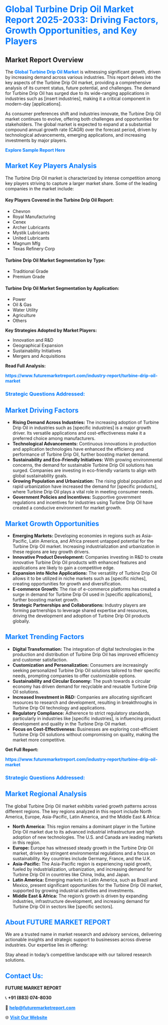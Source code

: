 <h1 style="color: #007BFF;">Global Turbine Drip Oil Market Report 2025-2033: Driving Factors, Growth Opportunities, and Key Players</h1>

<section id="overview">
<h2>Market Report Overview</h2>
<p>The <a href="https://www.futuremarketreport.com/industry-report/turbine-drip-oil-market" style="color: #007BFF; text-decoration: none;"><strong>Global Turbine Drip Oil Market</strong></a> is witnessing significant growth, driven by increasing demand across various industries. This report delves into the key aspects of the Turbine Drip Oil market, providing a comprehensive analysis of its current status, future potential, and challenges. The demand for Turbine Drip Oil has surged due to its wide-ranging applications in industries such as [insert industries], making it a critical component in modern-day [applications].</p>
<p>As consumer preferences shift and industries innovate, the Turbine Drip Oil market continues to evolve, offering both challenges and opportunities for stakeholders. The global market is expected to expand at a substantial compound annual growth rate (CAGR) over the forecast period, driven by technological advancements, emerging applications, and increasing investments by major players.</p>
</section>

<section id="overview">
<p><a href="https://www.futuremarketreport.com/request-sample/reportId=84804" style="color: #007BFF; text-decoration: none;"><strong>Explore Sample Report Here</strong></a></p>
</section>

<section id="key-players">
<h2 style="color: #007BFF;">Market Key Players Analysis</h2>
<p>The Turbine Drip Oil market is characterized by intense competition among key players striving to capture a larger market share. Some of the leading companies in the market include:</p>
<h4>Key Players Covered in the Turbine Drip Oil Report:</h4>
<ul><li>Chevron</li><li>Royal Manufacturing</li><li>Cenex</li><li>Archer Lubricants</li><li>Mystik Lubricants</li><li>United Lubricants</li><li>Magnum Mfg</li><li>Texas Refinery Corp</li></ul>
<h4>Turbine Drip Oil Market Segmentation by Type:</h4>
<ul><li>Traditional Grade</li><li>Premium Grade</li></ul>

<h4>Turbine Drip Oil Market Segmentation by Application:</h4>
<ul><li>Power</li><li>Oil &amp; Gas</li><li>Water Utility</li><li>Agriculture</li><li>Others</li></ul>
<p><strong>Key Strategies Adopted by Market Players:</strong></p>
<ul>
<li>Innovation and R&D</li>
<li>Geographical Expansion</li>
<li>Sustainability Initiatives</li>
<li>Mergers and Acquisitions</li>
</ul>
</section>

<section>
<p><strong>Read Full Analysis: </strong></p><a href="https://www.futuremarketreport.com/industry-report/turbine-drip-oil-market" style="color: #007BFF; text-decoration: none;"><strong>https://www.futuremarketreport.com/industry-report/turbine-drip-oil-market</strong></a>
<h3 style="color: #007BFF;">Strategic Questions Addressed:</h3>
</section>

<section id="driving-factors">
<h2 style="color: #007BFF;">Market Driving Factors</h2>
<ul>
<li><strong>Rising Demand Across Industries:</strong> The increasing adoption of Turbine Drip Oil in industries such as [specific industries] is a major growth driver. Its versatile applications and cost-effectiveness make it a preferred choice among manufacturers.</li>
<li><strong>Technological Advancements:</strong> Continuous innovations in production and application technologies have enhanced the efficiency and performance of Turbine Drip Oil, further boosting market demand.</li>
<li><strong>Sustainability and Eco-Friendly Initiatives:</strong> With growing environmental concerns, the demand for sustainable Turbine Drip Oil solutions has surged. Companies are investing in eco-friendly variants to align with global sustainability goals.</li>
<li><strong>Growing Population and Urbanization:</strong> The rising global population and rapid urbanization have increased the demand for [specific products], where Turbine Drip Oil plays a vital role in meeting consumer needs.</li>
<li><strong>Government Policies and Incentives:</strong> Supportive government regulations and incentives for industries using Turbine Drip Oil have created a conducive environment for market growth.</li>
</ul>
</section>

<section id="growth-opportunities">
<h2 style="color: #007BFF;">Market Growth Opportunities</h2>
<ul>
<li><strong>Emerging Markets:</strong> Developing economies in regions such as Asia-Pacific, Latin America, and Africa present untapped potential for the Turbine Drip Oil market. Increasing industrialization and urbanization in these regions are key growth drivers.</li>
<li><strong>Innovative Product Development:</strong> Companies investing in R&D to create innovative Turbine Drip Oil products with enhanced features and applications are likely to gain a competitive edge.</li>
<li><strong>Expansion into Niche Applications:</strong> The versatility of Turbine Drip Oil allows it to be utilized in niche markets such as [specific niches], creating opportunities for growth and diversification.</li>
<li><strong>E-commerce Growth:</strong> The rise of e-commerce platforms has created a surge in demand for Turbine Drip Oil used in [specific applications], further boosting market growth.</li>
<li><strong>Strategic Partnerships and Collaborations:</strong> Industry players are forming partnerships to leverage shared expertise and resources, driving the development and adoption of Turbine Drip Oil products globally.</li>
</ul>
</section>

<section id="trending-factors">
<h2 style="color: #007BFF;">Market Trending Factors</h2>
<ul>
<li><strong>Digital Transformation:</strong> The integration of digital technologies in the production and distribution of Turbine Drip Oil has improved efficiency and customer satisfaction.</li>
<li><strong>Customization and Personalization:</strong> Consumers are increasingly seeking personalized Turbine Drip Oil solutions tailored to their specific needs, prompting companies to offer customizable options.</li>
<li><strong>Sustainability and Circular Economy:</strong> The push towards a circular economy has driven demand for recyclable and reusable Turbine Drip Oil solutions.</li>
<li><strong>Increased Investment in R&D:</strong> Companies are allocating significant resources to research and development, resulting in breakthroughs in Turbine Drip Oil technology and applications.</li>
<li><strong>Regulatory Compliance:</strong> Adherence to strict regulatory standards, particularly in industries like [specific industries], is influencing product development and quality in the Turbine Drip Oil market.</li>
<li><strong>Focus on Cost-Effectiveness:</strong> Businesses are exploring cost-efficient Turbine Drip Oil solutions without compromising on quality, making the market more competitive.</li>
</ul>
</section>

<section>
<p><strong>Get Full Report: </strong></p><a href="https://www.futuremarketreport.com/industry-report/turbine-drip-oil-market" style="color: #007BFF; text-decoration: none;"><strong>https://www.futuremarketreport.com/industry-report/turbine-drip-oil-market</strong></a>
<h3 style="color: #007BFF;">Strategic Questions Addressed:</h3>
</section>


<section id="regional-analysis">
<h2 style="color: #007BFF;">Market Regional Analysis</h2>
<p>The global Turbine Drip Oil market exhibits varied growth patterns across different regions. The key regions analyzed in this report include North America, Europe, Asia-Pacific, Latin America, and the Middle East & Africa:</p>
<ul>
<li><strong>North America:</strong> This region remains a dominant player in the Turbine Drip Oil market due to its advanced industrial infrastructure and high adoption of new technologies. The U.S. and Canada are leading markets in this region.</li>
<li><strong>Europe:</strong> Europe has witnessed steady growth in the Turbine Drip Oil market, driven by stringent environmental regulations and a focus on sustainability. Key countries include Germany, France, and the U.K.</li>
<li><strong>Asia-Pacific:</strong> The Asia-Pacific region is experiencing rapid growth, fueled by industrialization, urbanization, and increasing demand for Turbine Drip Oil in countries like China, India, and Japan.</li>
<li><strong>Latin America:</strong> Emerging markets in Latin America, such as Brazil and Mexico, present significant opportunities for the Turbine Drip Oil market, supported by growing industrial activities and investments.</li>
<li><strong>Middle East & Africa:</strong> The region’s growth is driven by expanding industries, infrastructure development, and increasing demand for Turbine Drip Oil in sectors like [specific sectors].</li>
</ul>
</section>

<footer>
<h2 style="color: #007BFF;">About FUTURE MARKET REPORT</h2>
<p>We are a trusted name in market research and advisory services, delivering actionable insights and strategic support to businesses across diverse industries. Our expertise lies in offering:</p>

<p>Stay ahead in today’s competitive landscape with our tailored research solutions.</p>

<h2 style="color: #007BFF;">Contact Us:</h2>
<p><strong>FUTURE MARKET REPORT</strong></p>
<p>📞 <strong>+91 (883) 074-8030</strong></p>
<p>📧 <strong><a href="mailto:help@futuremarketreport.com" style="color: #007BFF;">help@futuremarketreport.com</a></strong></p>
<p>🌐 <strong><a href="https://www.futuremarketreport.com/" style="color: #007BFF;">Visit Our Website</a></strong></p>
</footer>